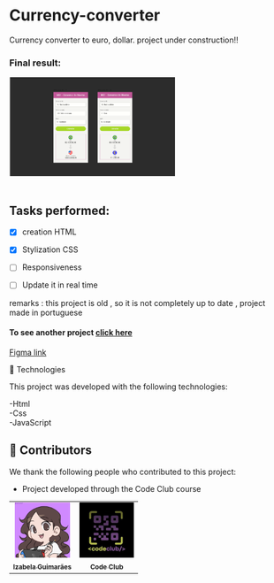 # Currency-converter
Currency converter to euro, dollar. project under construction!!

<h3>Final result:</h3>
<img src="./assets/finished.png" alt="Application result" width="300em">

<br>
<br>

## Tasks performed:

- [x] creation HTML

- [x] Stylization CSS

- [ ] Responsiveness

- [ ] Update it in real time


remarks : this project is old , so it is not completely up to date , project made in portuguese <br>

<h4>To see another project <a href="https://github.com/izabela-guimaraes/PlayStation-Store" 
target="blank">click here</a></h4>

<a href="https://www.figma.com/file/9JDIdFDjYDVL5VGzw8Mc4b/Mission-One---Convert-Money?node-id=25%3A104">Figma link</a>

🚀 Technologies

This project was developed with the following technologies:
<br>

-Html
<br>
-Css
<br>
-JavaScript
<br>


## 🤝  Contributors

We thank the following people who contributed to this project:

- Project developed through the Code Club course

<table>
  <tr>
    <td align="center">
      <a href="#">
        <img width="100em" src="./assets/me.png"/><br>
        <sub>
          <b>Izabela Guimarães</b>
        </sub>
      </a>
    </td>
        <td align="center">
      <a href="#">
        <img src="./assets/Code Club log.jfif" width="100em" alt="Code Club">
        <br>
        <sub>
          <b>Code Club</b>
        </sub>
      </a>
    </td>
</table>


 

